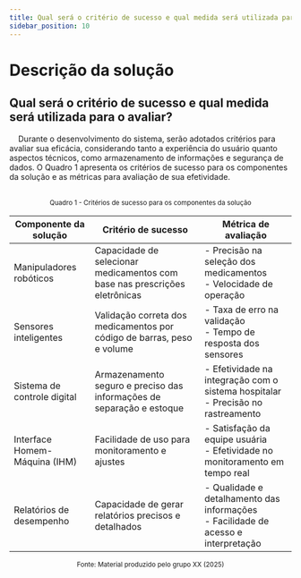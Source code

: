 ```yaml
---
title: Qual será o critério de sucesso e qual medida será utilizada para o avaliar
sidebar_position: 10
---
```


# Descrição da solução

## Qual será o critério de sucesso e qual medida será utilizada para o avaliar?

&nbsp;&nbsp;&nbsp;&nbsp;Durante o desenvolvimento do sistema, serão adotados critérios para avaliar sua eficácia, considerando tanto a experiência do usuário quanto aspectos técnicos, como armazenamento de informações e segurança de dados. O Quadro 1 apresenta os critérios de sucesso para os componentes da solução e as métricas para avaliação de sua efetividade.

<br>
<div align="center">
<sup>Quadro 1 - Critérios de sucesso para os componentes da solução</sup>

| Componente da solução         | Critério de sucesso                                                              | Métrica de avaliação                                                                 |
|-------------------------------------|-------------------------------------------------------------------------------------|------------------------------------------------------------------------------------------------|
| Manipuladores robóticos             | Capacidade de selecionar medicamentos com base nas prescrições eletrônicas        | - Precisão na seleção dos medicamentos<br>- Velocidade de operação                     |
| Sensores inteligentes               | Validação correta dos medicamentos por código de barras, peso e volume            | - Taxa de erro na validação<br>- Tempo de resposta dos sensores                          |
| Sistema de controle digital         | Armazenamento seguro e preciso das informações de separação e estoque             | - Efetividade na integração com o sistema hospitalar<br>- Precisão no rastreamento         |
| Interface Homem-Máquina (IHM)      | Facilidade de uso para monitoramento e ajustes                                      | - Satisfação da equipe usuária<br>- Efetividade no monitoramento em tempo real             |
| Relatórios de desempenho           | Capacidade de gerar relatórios precisos e detalhados                               | - Qualidade e detalhamento das informações<br>- Facilidade de acesso e interpretação       |

<sup>Fonte: Material produzido pelo grupo XX (2025)</sup>
</div>


